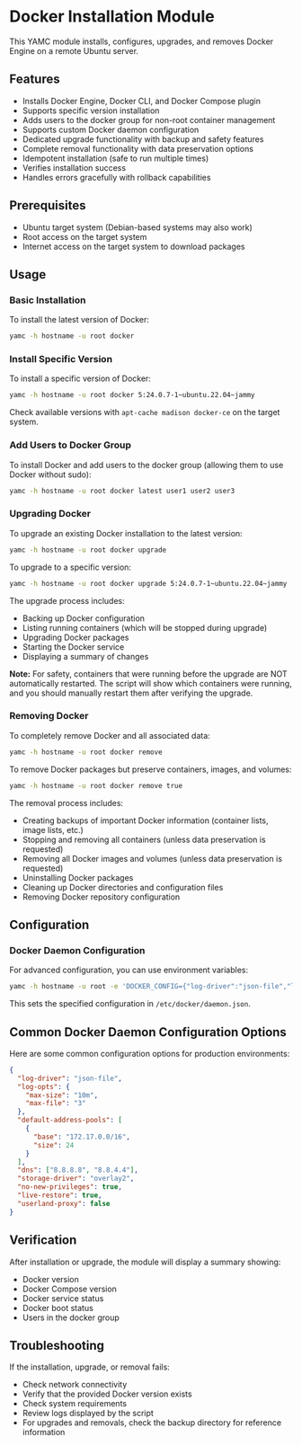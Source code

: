 # Docker Installation Module

This YAMC module installs, configures, upgrades, and removes Docker Engine on a remote Ubuntu server.

## Features

- Installs Docker Engine, Docker CLI, and Docker Compose plugin
- Supports specific version installation
- Adds users to the docker group for non-root container management
- Supports custom Docker daemon configuration
- Dedicated upgrade functionality with backup and safety features
- Complete removal functionality with data preservation options
- Idempotent installation (safe to run multiple times)
- Verifies installation success
- Handles errors gracefully with rollback capabilities

## Prerequisites

- Ubuntu target system (Debian-based systems may also work)
- Root access on the target system
- Internet access on the target system to download packages

## Usage

### Basic Installation

To install the latest version of Docker:

```bash
yamc -h hostname -u root docker
```

### Install Specific Version

To install a specific version of Docker:

```bash
yamc -h hostname -u root docker 5:24.0.7-1~ubuntu.22.04~jammy
```

Check available versions with `apt-cache madison docker-ce` on the target system.

### Add Users to Docker Group

To install Docker and add users to the docker group (allowing them to use Docker without sudo):

```bash
yamc -h hostname -u root docker latest user1 user2 user3
```

### Upgrading Docker

To upgrade an existing Docker installation to the latest version:

```bash
yamc -h hostname -u root docker upgrade
```

To upgrade to a specific version:

```bash
yamc -h hostname -u root docker upgrade 5:24.0.7-1~ubuntu.22.04~jammy
```

The upgrade process includes:
- Backing up Docker configuration
- Listing running containers (which will be stopped during upgrade)
- Upgrading Docker packages
- Starting the Docker service
- Displaying a summary of changes

**Note:** For safety, containers that were running before the upgrade are NOT automatically restarted. The script will show which containers were running, and you should manually restart them after verifying the upgrade.

### Removing Docker

To completely remove Docker and all associated data:

```bash
yamc -h hostname -u root docker remove
```

To remove Docker packages but preserve containers, images, and volumes:

```bash
yamc -h hostname -u root docker remove true
```

The removal process includes:
- Creating backups of important Docker information (container lists, image lists, etc.)
- Stopping and removing all containers (unless data preservation is requested)
- Removing all Docker images and volumes (unless data preservation is requested)
- Uninstalling Docker packages
- Cleaning up Docker directories and configuration files
- Removing Docker repository configuration

## Configuration

### Docker Daemon Configuration

For advanced configuration, you can use environment variables:

```bash
yamc -h hostname -u root -e 'DOCKER_CONFIG={"log-driver":"json-file","log-opts":{"max-size":"10m","max-file":"3"},"dns":["8.8.8.8","8.8.4.4"]}' docker
```

This sets the specified configuration in `/etc/docker/daemon.json`.

## Common Docker Daemon Configuration Options

Here are some common configuration options for production environments:

```json
{
  "log-driver": "json-file",
  "log-opts": {
    "max-size": "10m",
    "max-file": "3"
  },
  "default-address-pools": [
    {
      "base": "172.17.0.0/16",
      "size": 24
    }
  ],
  "dns": ["8.8.8.8", "8.8.4.4"],
  "storage-driver": "overlay2",
  "no-new-privileges": true,
  "live-restore": true,
  "userland-proxy": false
}
```

## Verification

After installation or upgrade, the module will display a summary showing:
- Docker version
- Docker Compose version
- Docker service status
- Docker boot status
- Users in the docker group

## Troubleshooting

If the installation, upgrade, or removal fails:
- Check network connectivity
- Verify that the provided Docker version exists
- Check system requirements
- Review logs displayed by the script
- For upgrades and removals, check the backup directory for reference information